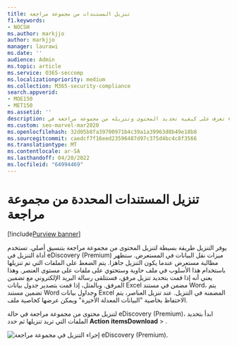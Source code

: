 ```yaml
---
title: تنزيل المستندات من مجموعة مراجعة
f1.keywords:
- NOCSH
ms.author: markjjo
author: markjjo
manager: laurawi
ms.date: ''
audience: Admin
ms.topic: article
ms.service: O365-seccomp
ms.localizationpriority: medium
ms.collection: M365-security-compliance
search.appverid:
- MOE150
- MET150
ms.assetid: ''
description: تعرف على كيفية تحديد المحتوى وتنزيله من مجموعة مراجعة في eDiscovery (Premium) للعروض التقديمية أو المراجعات الخارجية.
ms.custom: seo-marvel-mar2020
ms.openlocfilehash: 32d05b8fa39700971b4c39a1a39963d8b49e18b8
ms.sourcegitcommit: caedcf7f16eed23596487d97c375d4bc4c8f3566
ms.translationtype: MT
ms.contentlocale: ar-SA
ms.lasthandoff: 04/20/2022
ms.locfileid: "64994469"
---
```

# <a name="download-selected-documents-from-a-review-set"></a>تنزيل المستندات المحددة من مجموعة مراجعة

[!include[Purview banner](../includes/purview-rebrand-banner.md)]

يوفر التنزيل طريقة بسيطة لتنزيل المحتوى من مجموعة مراجعة بتنسيق أصلي. تستخدم أداة التنزيل في eDiscovery (Premium) ميزات نقل البيانات في المستعرض. ستظهر مطالبة مستعرض عندما يكون التنزيل جاهزا. يتم الضغط على الملفات التي تم تنزيلها باستخدام هذا الأسلوب في ملف حاوية وستحتوي على ملفات على مستوى العنصر. وهذا يعني أنه إذا قمت بتحديد تنزيل مرفق، فستتلقى رسالة البريد الإلكتروني مع تضمين المرفق. وبالمثل، إذا قمت بتصدير جدول بيانات Excel مضمن في مستند Word، يتم تضمين مستند Word وجداول بيانات Excel المضمنة في التنزيل. عند تنزيل العناصر، يتم الاحتفاظ بخاصية "البيانات المعدلة الأخيرة" ويمكن عرضها كخاصية ملف.

لتنزيل محتوى من مجموعة مراجعة في حالة eDiscovery (Premium)، ابدأ بتحديد الملفات التي تريد تنزيلها ثم حدد **Action** **itemsDownload** > .

![إجراء التنزيل في مجموعة مراجعة eDiscovery (Premium).](../media/eDiscoDownload.png)
